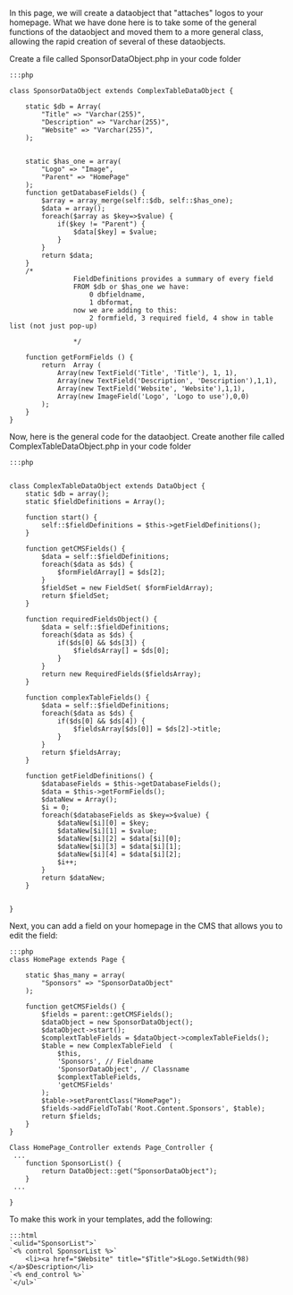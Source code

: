 In this page, we will create a dataobject that "attaches" logos to your homepage.  What we have done here is to take
some of the general functions of the dataobject and moved them to a more general class, allowing the rapid creation of
several of these dataobjects.

Create a file called SponsorDataObject.php in your code folder

	:::php
	
	class SponsorDataObject extends ComplexTableDataObject {
	
		static $db = Array(
			"Title" => "Varchar(255)",
			"Description" => "Varchar(255)",
			"Website" => "Varchar(255)",
		);
	
	
		static $has_one = array(
			"Logo" => "Image",
			"Parent" => "HomePage"
		);
		function getDatabaseFields() {
			$array = array_merge(self::$db, self::$has_one);
			$data = array();
			foreach($array as $key=>$value) {
				if($key != "Parent") {
					$data[$key] = $value;
				}
			}
			return $data;
		}
	  	/*
					FieldDefinitions provides a summary of every field
					FROM $db or $has_one we have:
						0 dbfieldname,
						1 dbformat,
					now we are adding to this:
						2 formfield, 3 required field, 4 show in table list (not just pop-up)

					*/
	
		function getFormFields () {
			return  Array (
				Array(new TextField('Title', 'Title'), 1, 1),
				Array(new TextField('Description', 'Description'),1,1),
				Array(new TextField('Website', 'Website'),1,1),
				Array(new ImageField('Logo', 'Logo to use'),0,0)
			);
		}
	}
	
	


Now, here is the general code for the dataobject.  Create another file called ComplexTableDataObject.php in your code
folder

	:::php
	
	
	class ComplexTableDataObject extends DataObject {
		static $db = array();
		static $fieldDefinitions = Array();
	
		function start() {
			self::$fieldDefinitions = $this->getFieldDefinitions();
		}
	
		function getCMSFields() {
			$data = self::$fieldDefinitions;
			foreach($data as $ds) {
				$formFieldArray[] = $ds[2];
			}
			$fieldSet = new FieldSet( $formFieldArray);
			return $fieldSet;
		}
	
		function requiredFieldsObject() {
			$data = self::$fieldDefinitions;
			foreach($data as $ds) {
				if($ds[0] && $ds[3]) {
					$fieldsArray[] = $ds[0];
				}
			}
			return new RequiredFields($fieldsArray);
		}
	
		function complexTableFields() {
			$data = self::$fieldDefinitions;
			foreach($data as $ds) {
	 			if($ds[0] && $ds[4]) {
					$fieldsArray[$ds[0]] = $ds[2]->title;
				}
			}
			return $fieldsArray;
		}
	
		function getFieldDefinitions() {
			$databaseFields = $this->getDatabaseFields();
			$data = $this->getFormFields();
			$dataNew = Array();
			$i = 0;
			foreach($databaseFields as $key=>$value) {
				$dataNew[$i][0] = $key;
				$dataNew[$i][1] = $value;
				$dataNew[$i][2] = $data[$i][0];
				$dataNew[$i][3] = $data[$i][1];
				$dataNew[$i][4] = $data[$i][2];
				$i++;
			}
			return $dataNew;
		}
	
	
	}
	


Next, you can add a field on your homepage in the CMS that allows you to edit the field:

	:::php
	class HomePage extends Page {
	
		static $has_many = array(
			"Sponsors" => "SponsorDataObject"
		);
	
		function getCMSFields() {
			$fields = parent::getCMSFields();
			$dataObject = new SponsorDataObject();
			$dataObject->start();
			$complextTableFields = $dataObject->complexTableFields();
			$table = new ComplexTableField  (
				$this,
				'Sponsors', // Fieldname
				'SponsorDataObject', // Classname
				$complextTableFields,
				'getCMSFields'
			);
			$table->setParentClass("HomePage");
			$fields->addFieldToTab('Root.Content.Sponsors', $table);
			return $fields;
		}
	}
	
	Class HomePage_Controller extends Page_Controller {
	 ...
	 	function SponsorList() {
			return DataObject::get("SponsorDataObject");
		}
	 ...
	
	}
	



To make this work in your templates, add the following:

	:::html
	`<ulid="SponsorList">`
	`<% control SponsorList %>`
		<li><a href="$Website" title="$Title">$Logo.SetWidth(98)</a>$Description</li>
	`<% end_control %>`
	`</ul>`



